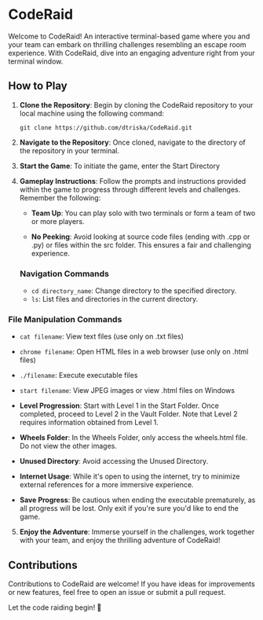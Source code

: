 # CodeRaid

Welcome to CodeRaid! An interactive terminal-based game where you and your team can embark on thrilling challenges resembling an escape room experience. With CodeRaid, dive into an engaging adventure right from your terminal window.

## How to Play

1. **Clone the Repository**: Begin by cloning the CodeRaid repository to your local machine using the following command:

   ```
   git clone https://github.com/dtriska/CodeRaid.git
   ```

2. **Navigate to the Repository**: Once cloned, navigate to the directory of the repository in your terminal.

3. **Start the Game**: To initiate the game, enter the Start Directory

4. **Gameplay Instructions**: Follow the prompts and instructions provided within the game to progress through different levels and challenges. Remember the following:

   - **Team Up**: You can play solo with two terminals or form a team of two or more players.
   
   - **No Peeking**: Avoid looking at source code files (ending with .cpp or .py) or files within the src folder. This ensures a fair and challenging experience.
   
   ### Navigation Commands

   - `cd directory_name`: Change directory to the specified directory.
   - `ls`: List files and directories in the current directory.

### File Manipulation Commands

   - `cat filename`: View text files (use only on .txt files)
   - `chrome filename`: Open HTML files in a web browser (use only on .html files)
   - `./filename`: Execute executable files
   - `start filename`: View JPEG images or view .html files on Windows
     
- **Level Progression**: Start with Level 1 in the Start Folder. Once completed, proceed to Level 2 in the Vault Folder. Note that Level 2 requires information obtained from Level 1.
   
- **Wheels Folder**: In the Wheels Folder, only access the wheels.html file. Do not view the other images.
   
- **Unused Directory**: Avoid accessing the Unused Directory.
   
- **Internet Usage**: While it's open to using the internet, try to minimize external references for a more immersive experience.
   
- **Save Progress**: Be cautious when ending the executable prematurely, as all progress will be lost. Only exit if you're sure you'd like to end the game.
   
5. **Enjoy the Adventure**: Immerse yourself in the challenges, work together with your team, and enjoy the thrilling adventure of CodeRaid!

## Contributions

Contributions to CodeRaid are welcome! If you have ideas for improvements or new features, feel free to open an issue or submit a pull request.

Let the code raiding begin! 🚀
